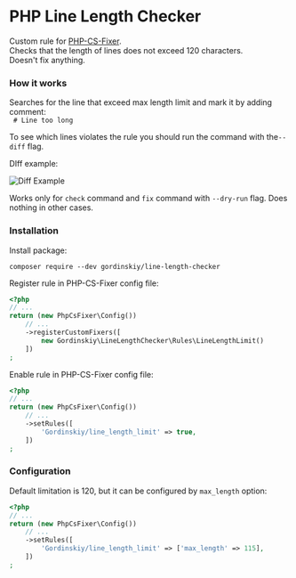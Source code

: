 PHP Line Length Checker
=======================

Custom rule for [PHP-CS-Fixer](https://github.com/PHP-CS-Fixer/PHP-CS-Fixer).  
Checks that the length of lines does not exceed 120 characters.  
Doesn't fix anything.  

### How it works
Searches for the line that exceed max length limit and mark it by adding comment:  
``` # Line too long```  

To see which lines violates the rule you should run the command with the`--diff`  flag.  

DIff example:
<p>
    <img src="./diff-example.png" title="Diff Example" alt="Diff Example">
</p>

Works only for `check` command and `fix` command with `--dry-run` flag. Does nothing in other cases.


### Installation
Install package:
```console
composer require --dev gordinskiy/line-length-checker
```
Register rule in PHP-CS-Fixer config file:
```php
<?php
// ...
return (new PhpCsFixer\Config())
    // ...
    ->registerCustomFixers([
        new Gordinskiy\LineLengthChecker\Rules\LineLengthLimit()
    ])
;
```

Enable rule in PHP-CS-Fixer config file:
```php
<?php
// ...
return (new PhpCsFixer\Config())
    // ...
    ->setRules([
        'Gordinskiy/line_length_limit' => true,
    ])
;
```

### Configuration
Default limitation is 120, but it can be configured by `max_length` option:
```php
<?php
// ...
return (new PhpCsFixer\Config())
    // ...
    ->setRules([
        'Gordinskiy/line_length_limit' => ['max_length' => 115],
    ])
;
```

